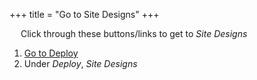 +++
title = "Go to Site Designs"
+++

&emsp; Click through these buttons/links to get to *Site Designs*

1. [Go to Deploy](./to_deploy.md)
2. Under *Deploy*, *Site Designs*
